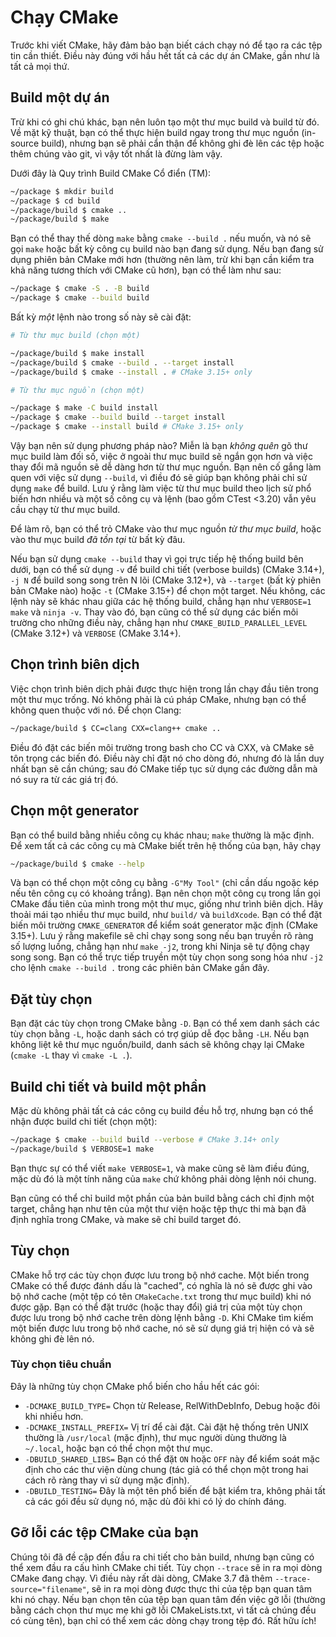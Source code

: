# Chạy CMake

Trước khi viết CMake, hãy đảm bảo bạn biết cách chạy nó để tạo ra các tệp tin cần thiết. Điều này đúng với hầu hết tất cả các dự án CMake, gần như là tất cả mọi thứ.

## Build một dự án

Trừ khi có ghi chú khác, bạn nên luôn tạo một thư mục build và build từ đó. Về mặt kỹ thuật, bạn có thể thực hiện build ngay trong thư mục nguồn (in-source build), nhưng bạn sẽ phải cẩn thận để không ghi đè lên các tệp hoặc thêm chúng vào git, vì vậy tốt nhất là đừng làm vậy.

Dưới đây là Quy trình Build CMake Cổ điển (TM):

```bash
~/package $ mkdir build
~/package $ cd build
~/package/build $ cmake ..
~/package/build $ make
```

Bạn có thể thay thế dòng `make` bằng `cmake --build .` nếu muốn, và nó sẽ gọi `make` hoặc bất kỳ công cụ build nào bạn đang sử dụng. Nếu bạn đang sử dụng phiên bản CMake mới hơn (thường nên làm, trừ khi bạn cần kiểm tra khả năng tương thích với CMake cũ hơn), bạn có thể làm như sau:

```bash
~/package $ cmake -S . -B build
~/package $ cmake --build build
```

Bất kỳ _một_ lệnh nào trong số này sẽ cài đặt:

```bash
# Từ thư mục build (chọn một)

~/package/build $ make install
~/package/build $ cmake --build . --target install
~/package/build $ cmake --install . # CMake 3.15+ only

# Từ thư mục nguồn (chọn một)

~/package $ make -C build install
~/package $ cmake --build build --target install
~/package $ cmake --install build # CMake 3.15+ only
```

Vậy bạn nên sử dụng phương pháp nào? Miễn là bạn _không quên_ gõ thư mục build làm đối số, việc ở ngoài thư mục build sẽ ngắn gọn hơn và việc thay đổi mã nguồn sẽ dễ dàng hơn từ thư mục nguồn. Bạn nên cố gắng làm quen với việc sử dụng `--build`, vì điều đó sẽ giúp bạn không phải chỉ sử dụng `make` để build. Lưu ý rằng làm việc từ thư mục build theo lịch sử phổ biến hơn nhiều và một số công cụ và lệnh (bao gồm CTest <3.20) vẫn yêu cầu chạy từ thư mục build.

Để làm rõ, bạn có thể trỏ CMake vào thư mục nguồn _từ thư mục build_, hoặc vào thư mục build _đã tồn tại_ từ bất kỳ đâu.

Nếu bạn sử dụng `cmake --build` thay vì gọi trực tiếp hệ thống build bên dưới, bạn có thể sử dụng `-v` để build chi tiết (verbose builds) (CMake 3.14+), `-j N` để build song song trên N lõi (CMake 3.12+), và `--target` (bất kỳ phiên bản CMake nào) hoặc `-t` (CMake 3.15+) để chọn một target. Nếu không, các lệnh này sẽ khác nhau giữa các hệ thống build, chẳng hạn như `VERBOSE=1 make` và `ninja -v`. Thay vào đó, bạn cũng có thể sử dụng các biến môi trường cho những điều này, chẳng hạn như `CMAKE_BUILD_PARALLEL_LEVEL` (CMake 3.12+) và `VERBOSE` (CMake 3.14+).

## Chọn trình biên dịch

Việc chọn trình biên dịch phải được thực hiện trong lần chạy đầu tiên trong một thư mục trống. Nó không phải là cú pháp CMake, nhưng bạn có thể không quen thuộc với nó. Để chọn Clang:

```bash
~/package/build $ CC=clang CXX=clang++ cmake ..
```

Điều đó đặt các biến môi trường trong bash cho CC và CXX, và CMake sẽ tôn trọng các biến đó. Điều này chỉ đặt nó cho dòng đó, nhưng đó là lần duy nhất bạn sẽ cần chúng; sau đó CMake tiếp tục sử dụng các đường dẫn mà nó suy ra từ các giá trị đó.

## Chọn một generator

Bạn có thể build bằng nhiều công cụ khác nhau; `make` thường là mặc định. Để xem tất cả các công cụ mà CMake biết trên hệ thống của bạn, hãy chạy

```bash
~/package/build $ cmake --help
```

Và bạn có thể chọn một công cụ bằng `-G"My Tool"` (chỉ cần dấu ngoặc kép nếu tên công cụ có khoảng trắng). Bạn nên chọn một công cụ trong lần gọi CMake đầu tiên của mình trong một thư mục, giống như trình biên dịch. Hãy thoải mái tạo nhiều thư mục build, như `build/` và `buildXcode`.
Bạn có thể đặt biến môi trường `CMAKE_GENERATOR` để kiểm soát generator mặc định (CMake 3.15+).
Lưu ý rằng makefile sẽ chỉ chạy song song nếu bạn truyền rõ ràng số lượng luồng, chẳng hạn như `make -j2`, trong khi Ninja sẽ tự động chạy song song. Bạn có thể trực tiếp truyền một tùy chọn song song hóa như `-j2` cho lệnh `cmake --build .` trong các phiên bản CMake gần đây.

## Đặt tùy chọn

Bạn đặt các tùy chọn trong CMake bằng `-D`. Bạn có thể xem danh sách các tùy chọn bằng `-L`, hoặc danh sách có trợ giúp dễ đọc bằng `-LH`. Nếu bạn không liệt kê thư mục nguồn/build, danh sách sẽ không chạy lại CMake (`cmake -L` thay vì `cmake -L .`).

## Build chi tiết và build một phần

Mặc dù không phải tất cả các công cụ build đều hỗ trợ, nhưng bạn có thể nhận được build chi tiết (chọn một):

```bash
~/package $ cmake --build build --verbose # CMake 3.14+ only
~/package/build $ VERBOSE=1 make
```

Bạn thực sự có thể viết `make VERBOSE=1`, và make cũng sẽ làm điều đúng, mặc dù đó là một tính năng của `make` chứ không phải dòng lệnh nói chung.

Bạn cũng có thể chỉ build một phần của bản build bằng cách chỉ định một target, chẳng hạn như tên của một thư viện hoặc tệp thực thi mà bạn đã định nghĩa trong CMake, và make sẽ chỉ build target đó.

## Tùy chọn

CMake hỗ trợ các tùy chọn được lưu trong bộ nhớ cache. Một biến trong CMake có thể được đánh dấu là "cached", có nghĩa là nó sẽ được ghi vào bộ nhớ cache (một tệp có tên `CMakeCache.txt` trong thư mục build) khi nó được gặp. Bạn có thể đặt trước (hoặc thay đổi) giá trị của một tùy chọn được lưu trong bộ nhớ cache trên dòng lệnh bằng `-D`. Khi CMake tìm kiếm một biến được lưu trong bộ nhớ cache, nó sẽ sử dụng giá trị hiện có và sẽ không ghi đè lên nó.

### Tùy chọn tiêu chuẩn

Đây là những tùy chọn CMake phổ biến cho hầu hết các gói:

- `-DCMAKE_BUILD_TYPE=` Chọn từ Release, RelWithDebInfo, Debug hoặc đôi khi nhiều hơn.
- `-DCMAKE_INSTALL_PREFIX=` Vị trí để cài đặt. Cài đặt hệ thống trên UNIX thường là `/usr/local` (mặc định), thư mục người dùng thường là `~/.local`, hoặc bạn có thể chọn một thư mục.
- `-DBUILD_SHARED_LIBS=` Bạn có thể đặt `ON` hoặc `OFF` này để kiểm soát mặc định cho các thư viện dùng chung (tác giả có thể chọn một trong hai cách rõ ràng thay vì sử dụng mặc định).
- `-DBUILD_TESTING=` Đây là một tên phổ biến để bật kiểm tra, không phải tất cả các gói đều sử dụng nó, mặc dù đôi khi có lý do chính đáng.

## Gỡ lỗi các tệp CMake của bạn

Chúng tôi đã đề cập đến đầu ra chi tiết cho bản build, nhưng bạn cũng có thể xem đầu ra cấu hình CMake chi tiết. Tùy chọn `--trace` sẽ in ra mọi dòng CMake đang chạy. Vì điều này rất dài dòng, CMake 3.7 đã thêm `--trace-source="filename"`, sẽ in ra mọi dòng được thực thi của tệp bạn quan tâm khi nó chạy. Nếu bạn chọn tên của tệp bạn quan tâm đến việc gỡ lỗi (thường bằng cách chọn thư mục mẹ khi gỡ lỗi CMakeLists.txt, vì tất cả chúng đều có cùng tên), bạn chỉ có thể xem các dòng chạy trong tệp đó. Rất hữu ích!
